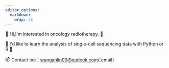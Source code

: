 ```yaml
---
editor_options: 
  markdown: 
    wrap: 72
---
```


👋 Hi,I'm interested in oncology radiotherapy. 👀

🌱 I'd like to learn the analysis of single-cell sequencing data with
Python or R.💞️

📫 Contact
me：[wanganlin00\@outlook.com](mailto:wanganlin00@outlook.com){.email}
